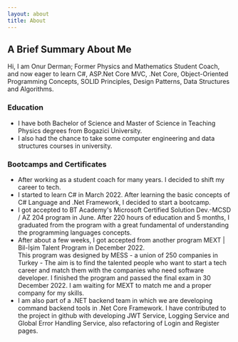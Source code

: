 ```yaml
---
layout: about
title: About
---
```


## A Brief Summary About Me 
Hi, I am Onur Derman; 
Former Physics and Mathematics Student Coach, and now eager to learn C#,
ASP.Net Core MVC, .Net Core, Object-Oriented Programming Concepts, SOLID
Principles, Design Patterns, Data Structures and Algorithms.

### Education
* I have both Bachelor of Science and Master of Science in Teaching Physics degrees from Bogazici University. 
* I also had the chance to take some computer engineering and data structures courses in university. 

### Bootcamps and Certificates
* After working as a student coach for many years. I decided to shift my career to tech. 
* I started to learn C# in March 2022. After learning the basic concepts of C# Language and .Net Framework, I decided to start a bootcamp.
* I got accepted to BT Academy's Microsoft Certified Solution Dev.-MCSD / AZ 204 program in June. After 220 hours of education and 5 months, 
  I graduated from the program with a great fundamental of understanding the programming languages concepts.
* After about a few weeks, I got accepted from another program MEXT | Bil-İşim Talent Program in December 2022.  
  This program was designed by MESS - a union of 250 companies in Turkey - 
  The aim is to find the talented people who want to start a tech career and match them with the companies who need software developer.
  I finished the program and passed the final exam in 30 December 2022. I am waiting for MEXT to match me and a proper company for my skills.
* I am also part of a .NET backend team in which we are developing command backend tools in .Net Core Framework. 
  I have contributed to the project in github with developing JWT Service, Logging Service and Global Error Handling Service, also refactoring of Login and Register       pages.

